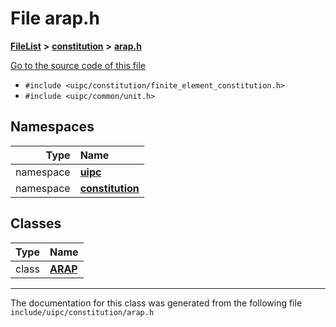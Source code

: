

# File arap.h



[**FileList**](files.md) **>** [**constitution**](dir_e6404e629433dfdedefe8b8f43f6234d.md) **>** [**arap.h**](arap_8h.md)

[Go to the source code of this file](arap_8h_source.md)



* `#include <uipc/constitution/finite_element_constitution.h>`
* `#include <uipc/common/unit.h>`













## Namespaces

| Type | Name |
| ---: | :--- |
| namespace | [**uipc**](namespaceuipc.md) <br> |
| namespace | [**constitution**](namespaceuipc_1_1constitution.md) <br> |


## Classes

| Type | Name |
| ---: | :--- |
| class | [**ARAP**](classuipc_1_1constitution_1_1_a_r_a_p.md) <br> |



















































------------------------------
The documentation for this class was generated from the following file `include/uipc/constitution/arap.h`

